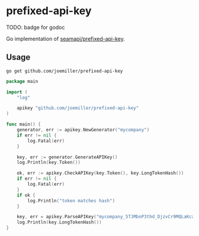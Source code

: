 # prefixed-api-key

TODO: badge for godoc

Go implementation of [seamapi/prefixed-api-key](https://github.com/seamapi/prefixed-api-key).

## Usage

```
go get github.com/joemiller/prefixed-api-key
```

```go
package main

import (
	"log"

	apikey "github.com/joemiller/prefixed-api-key"
)

func main() {
	generator, err := apikey.NewGenerator("mycompany")
	if err != nil {
		log.Fatal(err)
	}

	key, err := generator.GenerateAPIKey()
	log.Println(key.Token())

	ok, err := apikey.CheckAPIKey(key.Token(), key.LongTokenHash())
	if err != nil {
		log.Fatal(err)
	}
	if ok {
		log.Println("token matches hash")
	}

	key, err = apikey.ParseAPIKey("mycompany_5TJMbnP3thd_DjzvCr9MQLaKcaMisJuyUntS7Jpk61ZMp")
	log.Println(key.LongTokenHash())
}
```